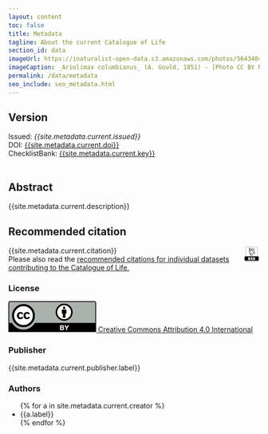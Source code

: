 ```yaml
---
layout: content
toc: false
title: Metadata
tagline: About the current Catalogue of Life
section_id: data
imageUrl: https://inaturalist-open-data.s3.amazonaws.com/photos/564340426/medium.jpg
imageCaption: _Ariolimax columbianus_ (A. Gould, 1851) - [Photo CC BY Noah Gershmel](https://www.inaturalist.org/photos/564340426)
permalink: /data/metadata
seo_include: seo_metadata.html
---
```


## Version

<div id="version">  
  Issued: <i>{{site.metadata.current.issued}}</i>
  <br/>
  DOI: <a href="https://doi.org/{{site.metadata.current.doi}}">{{site.metadata.current.doi}}</a>
  <br/>
  ChecklistBank: <a href="https://www.checklistbank.org/dataset/{{site.metadata.current.key}}/about">{{site.metadata.current.key}}</a>
  <br/>
  <br/>
</div>


## Abstract

{{site.metadata.current.description}}

## Recommended citation

<div id="bibtex" style="float: right;">
<a href="https://api.checklistbank.org/dataset/{{ site.react.datasetKey }}.bib"><img src="/images/logos/bibtex_logo.png" style="height: 32px;"></a>
</div>

{{site.metadata.current.citation}}
<br/>
Please also read the <a href="/about/colusage#recommended-citations">recommended citations for individual datasets contributing to the Catalogue of Life.</a>

### License
<a href="https://creativecommons.org/licenses/by/4.0/"><img src="/images/cc-by-icon.svg" /> Creative Commons Attribution 4.0 International</a>

### Publisher
{{site.metadata.current.publisher.label}}

### Authors

<div id="authors">  
  <ul>
  {% for a in site.metadata.current.creator %}
    <li>{{a.label}}</li>
  {% endfor %}
  </ul>
</div>

